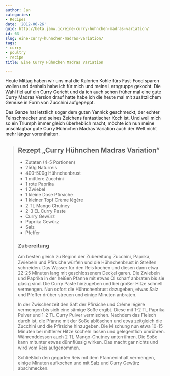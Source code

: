 ```yaml
---
author: Jan
categories:
- Recipes
date: '2012-06-26'
guid: http://beta.janw.io/eine-curry-huhnchen-madras-variation/
id: 63
slug: eine-curry-huhnchen-madras-variation/
tags:
- curry
- poultry
- recipe
title: Eine Curry Hühnchen Madras Variation

---
```


Heute Mittag haben wir uns mal die <strike>Kalorien</strike> Kohle fürs Fast-Food sparen wollen und deshalb habe ich für mich und meine Lerngruppe gekocht. Die Wahl fiel auf ein Curry Gericht und da ich auch schon früher mal eine gute Curry Madras Version drauf hatte habe ich die heute mal mit zusätzlichem Gemüse in Form von Zucchini aufgepeppt.

Das Ganze hat letztlich sogar dem guten Yannick geschmeckt, der echter Feinschmecker und seines Zeichens fantastischer Koch ist. Und weil mich so ein Triumph immer gleich überheblich macht, möchte ich nun meine unschlagbar gute Curry Hühnchen Madras Variation auch der Welt nicht mehr länger vorenthalten.

<!--more-->

<blockquote class="recipe">
  <h2>
    Rezept „Curry Hühnchen Madras Variation“
  </h2>

  <ul class="notepad">
    <li>
      Zutaten (4-5 Portionen)
    </li>
    <li>
      250g Naturreis
    </li>
    <li>
      400-500g Hühnchenbrust
    </li>
    <li>
      1 mittlere Zucchini
    </li>
    <li>
      1 rote Paprika
    </li>
    <li>
      1 Zwiebel
    </li>
    <li>
      1 kleine Dose Pfirsiche
    </li>
    <li>
      1 kleiner Topf Crème légère
    </li>
    <li>
      2 TL Mango Chutney
    </li>
    <li>
      2-3 EL Curry Paste
    </li>
    <li>
      Curry Gewürz
    </li>
    <li>
      Paprika Gewürz
    </li>
    <li>
      Salz
    </li>
    <li>
      Pfeffer
    </li>
  </ul>

  <h3>
    Zubereitung
  </h3>

  <p>
    Am besten gleich zu Beginn der Zubereitung Zucchini, Paprika, Zwiebeln und Pfirsiche würfeln und die Hühnchenbrust in Streifen schneiden. Das Wasser für den Reis kochen und diesen dann etwa 22-25 Minuten lang mit geschlossenem Deckel garen. Die Zwiebeln und Paprika in der heißen Pfanne mit etwas Öl scharf anbraten bis sie glasig sind. Die Curry Paste hinzugeben und bei großer Hitze schnell vermengen. Nun sofort die Hühnchenbrust dazugeben, etwas Salz und Pfeffer drüber streuen und einige Minuten anbraten.
  </p>

  <p>
    In der Zwischenzeit den Saft der Pfirsiche und Crème légère vermengen bis sich eine sämige Soße ergibt. Diese mit 1-2 TL Paprika Pulver und 1-2 TL Curry Pulver vermischen. Nachdem das Fleisch durch ist, die Pfanne mit der Soße ablöschen und etwa zeitgleich die Zucchini und die Pfirsiche hinzugeben. Die Mischung nun etwa 10-15 Minuten bei mittlerer Hitze köcheln lassen und gelegentlich umrühren. Währenddessen auch 2 TL Mango-Chutney unterrühren. Die Soße kann mitunter etwas dünnflüssig wirken. Das macht gar nichts und wird vom Reis aufgenommen.
  </p>

  <p>
    Schließlich den gegarten Reis mit dem Pfanneninhalt vermengen, einige Minuten aufkochen und mit Salz und Curry Gewürz abschmecken.
  </p>
</blockquote>